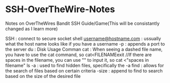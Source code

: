 # SSH-OverTheWire-Notes
Notes on OverTheWires Bandit SSH Guide/Game(This will be consistantly changed as I learn more)

SSH : connect to secure socket shell
username@hostname.com : ussually what the host name looks like if you have a username
-p : appends a port to the server
du : Disk Usage Comman
cat : When seeing a dashed file name, you have to use the cat command, so cat<FILENAMEexit
//If there are spaces in the filename, you can use "" to input it, so cat <"spaces in filename"
ls -a : used to find hidden files, specifically the -a
find : allows for the search of files based on certain criteria
-size : append to find to search based on the size of the desired file
